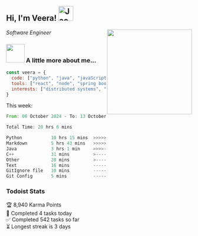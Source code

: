 <h2> Hi, I'm Veera! <img src="https://raw.githubusercontent.com/Tarikul-Islam-Anik/Animated-Fluent-Emojis/master/Emojis/Activities/Jack-O-Lantern.png" alt="Jack-O-Lantern" width="40" height="40" /></h2>
<img align='right' src="https://user-images.githubusercontent.com/74038190/213911110-aedbef38-a29f-4b6b-a65c-11608b4f75a5.gif" width="230">
<p><em>Software Engineer</em></p>


### <img src="https://user-images.githubusercontent.com/74038190/216656963-09118229-8a9e-4af0-910c-c37f35f2e210.gif" width="50"> A little more about me...  

```javascript
const veera = {
  code: ["python", "java", "javaScript", "typeScript", "c++"],
  tools: ["react", "node", "spring boot", "docker", "next.JS", "aws"],
  interests: ["distributed systems", "enterprise software", "parallel computing", "cloud computing", "machine learning", "AI"]
}
```
This week:
<!--START_SECTION:waka-->

```rust
From: 06 October 2024 - To: 13 October 2024

Total Time: 20 hrs 6 mins

Python           10 hrs 15 mins  >>>>>>>>>>>>-------------   49.86 %
Markdown         5 hrs 43 mins   >>>>>>>------------------   27.85 %
Java             3 hrs 1 min     >>>>---------------------   14.69 %
C++              31 mins         >------------------------   02.57 %
Other            28 mins         >------------------------   02.34 %
Text             16 mins         -------------------------   01.35 %
GitIgnore file   10 mins         -------------------------   00.89 %
Git Config       5 mins          -------------------------   00.45 %
```

<!--END_SECTION:waka-->


### Todoist Stats

<!-- TODO-IST:START -->
🏆  8,940 Karma Points           
🌸  Completed 4 tasks today           
✅  Completed 542 tasks so far           
⏳  Longest streak is 3 days
<!-- TODO-IST:END -->
<!--
Profile views:
[![](https://visitcount.itsvg.in/api?id=veeravivekt&label=Profile%20Views&color=1&icon=2&pretty=false)](https://visitcount.itsvg.in)
-->
